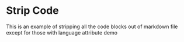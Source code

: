 # Strip Code

This is an example of stripping all the code blocks out of markdown file
except for those with language attribute demo




